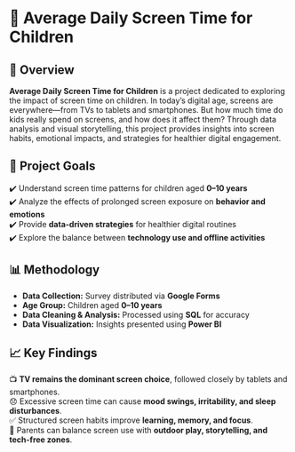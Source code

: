 # 📱 Average Daily Screen Time for Children

## 📌 Overview  
**Average Daily Screen Time for Children** is a project dedicated to exploring the impact of screen time on children. In today’s digital age, screens are everywhere—from TVs to tablets and smartphones. But how much time do kids really spend on screens, and how does it affect them? Through data analysis and visual storytelling, this project provides insights into screen habits, emotional impacts, and strategies for healthier digital engagement.

## 🎯 Project Goals  
✔️ Understand screen time patterns for children aged **0–10 years**  
✔️ Analyze the effects of prolonged screen exposure on **behavior and emotions**  
✔️ Provide **data-driven strategies** for healthier digital routines  
✔️ Explore the balance between **technology use and offline activities**  

## 📊 Methodology  
- **Data Collection:** Survey distributed via **Google Forms**  
- **Age Group:** Children aged **0–10 years**  
- **Data Cleaning & Analysis:** Processed using **SQL** for accuracy  
- **Data Visualization:** Insights presented using **Power BI**  

## 📈 Key Findings  
📺 **TV remains the dominant screen choice**, followed closely by tablets and smartphones.  
😞 Excessive screen time can cause **mood swings, irritability, and sleep disturbances**.  
✅ Structured screen habits improve **learning, memory, and focus**.  
🚀 Parents can balance screen use with **outdoor play, storytelling, and tech-free zones**.
